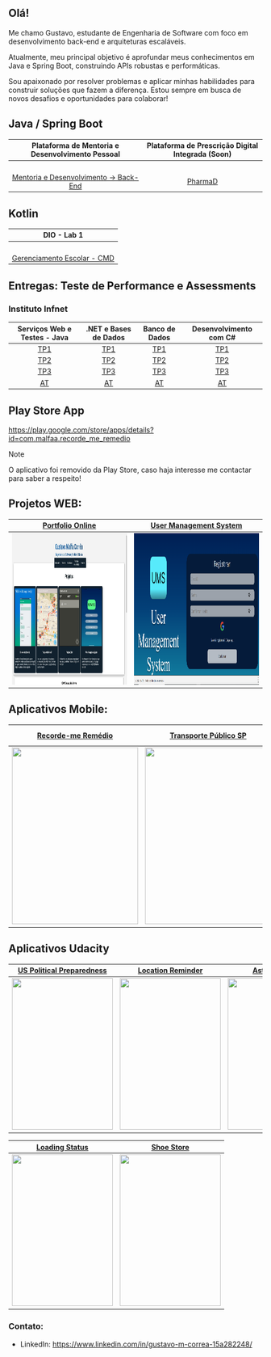 ## Olá!

Me chamo Gustavo, estudante de Engenharia de Software com foco em desenvolvimento back-end e arquiteturas escaláveis.

Atualmente, meu principal objetivo é aprofundar meus conhecimentos em Java e Spring Boot, construindo APIs robustas e performáticas.

Sou apaixonado por resolver problemas e aplicar minhas habilidades para construir soluções que fazem a diferença. Estou sempre em busca de novos desafios e oportunidades para colaborar!
## Java / Spring Boot
| Plataforma de Mentoria e Desenvolvimento Pessoal | Plataforma de Prescrição Digital Integrada (Soon)
| :---: | :---: |
|<img > | <img >|
|[Mentoria e Desenvolvimento -> Back-End](https://github.com/Malfaa/PMDP) | [PharmaD]()|

## Kotlin
| DIO - Lab 1 | 
| :---: | 
|<img > |
|[Gerenciamento Escolar - CMD](https://github.com/Malfaa/aprenda-kotlin-com-exemplos-lab) |

## Entregas: Teste de Performance e Assessments
### __Instituto Infnet__	
| Serviços Web e Testes - Java | .NET e Bases de Dados | Banco de Dados | Desenvolvimento com C# | 
| :---: | :---: | :---: | :---: |
| [TP1](https://github.com/Malfaa/25E2_3-TP1)  | [TP1](https://github.com/Malfaa/25E2_4-TP1) | [TP1](https://github.com/Malfaa/25E3_2-TP1)  | [TP1](https://github.com/Malfaa/25E1_2-TP1) |
| [TP2](https://github.com/Malfaa/25E2_3-TP2)  | [TP2](https://github.com/Malfaa/25E2_4-TP2)  | [TP2](https://github.com/Malfaa/25E3_2-TP2)  | [TP2](https://github.com/Malfaa/25E1_2-TP2) |
| [TP3](https://github.com/Malfaa/25E2_3-TP3)  | [TP3](https://github.com/Malfaa/25E2_4-TP3)  | [TP3](https://github.com/Malfaa/25E3_2-TP3)  | [TP3](https://github.com/Malfaa/25E1_2-TP3) |
| [AT](https://github.com/Malfaa/25E2_3-AT)  | [AT](https://github.com/Malfaa/25E2_4_AT-SistemaTurismo)  | [AT](https://github.com/Malfaa/25E3_2-AT)  | [AT](https://github.com/Malfaa/25E1_2-AT)

## Play Store App

https://play.google.com/store/apps/details?id=com.malfaa.recorde_me_remedio

> [!NOTE]  
> O aplicativo foi removido da Play Store, caso haja interesse me contactar para saber a respeito!


## Projetos WEB: 

|[Portfolio Online](https://github.com/Malfaa/AT.Gustavo_Malfa_Correa-DR1)|[User Management System](https://github.com/Malfaa/ums_js)|
|:---:|:---:|
|<img src = "https://github.com/Malfaa/AT.Gustavo_Malfa_Correa-DR1/blob/main/portfolio_online.jpg" width=550px height=300px>|<img src = "https://github.com/Malfaa/ums_js/blob/main/registrar_imagem.PNG" width=550px height=300px>|

## Aplicativos Mobile:

[Recorde-me Remédio](https://github.com/Malfaa/Recorde-me_Remedio)|[Transporte Público SP](https://github.com/Malfaa/TransportePublicoSP)|[Firebase-Chat](https://github.com/Malfaa/Firebase-Chat)|[Nota Rápida](https://github.com/Malfaa/Nota_Rapida)|
|:---:|:---:|:---:|:---:|
|<img src="" width=250px height=350px>|<img src="https://github.com/Malfaa/TransportePublicoSP/blob/main/screenshots/sptransrecord.gif" width=250px height=350px>|<img src="https://github.com/Malfaa/Firebase-Chat/blob/main/gitImages/contatos.png" width=250px height=350px>|<img src="https://github.com/Malfaa/Nota_Rapida/blob/main/gitImages/main_adc.png" width=250px height=350px>|

## Aplicativos Udacity
|[US Political Preparedness](https://github.com/Malfaa/PoliticalPreparedness)|[Location Reminder](https://github.com/Malfaa/KotlinNanoDegree_LocationReminder)|[Asteroid Radar](https://github.com/Malfaa/KotlinNanoDegree_AsteroidRadar)|
|:---:|:---:|:---:|
|<img src="https://github.com/Malfaa/PoliticalPreparedness/blob/main/poliprep.gif" width=200px height=300px>|<img src="https://github.com/Malfaa/KotlinNanoDegree_LocationReminder/blob/main/location_reminder.gif" width=200px height=300px>|<img src="https://github.com/Malfaa/KotlinNanoDegree_AsteroidRadar/blob/main/asteroid.gif" width=200px height=300px>



|[Loading Status](https://github.com/Malfaa/KotlinNanoDegree_LoadingStatus)|[Shoe Store](https://github.com/Malfaa/KotlinNanoDegree_ShoeStore)|
|:---:|:---:|
|<img src="https://github.com/Malfaa/KotlinNanoDegree_LoadingStatus/blob/main/loadapp.gif" width=200px height=300px>|<img src="https://github.com/Malfaa/KotlinNanoDegree_ShoeStore/blob/main/shoe_store.gif" width=200px height=300px>|

### Contato:
- LinkedIn: https://www.linkedin.com/in/gustavo-m-correa-15a282248/
<!---
Malfaa/Malfaa is a ✨ special ✨ repository because its `README.md` (this file) appears on your GitHub profile.
You can click the Preview link to take a look at your changes.
--->
